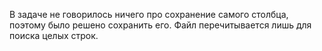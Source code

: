 В задаче не говорилось ничего про сохранение самого столбца, поэтому было решено сохранить его. Файл перечитывается лишь для поиска целых строк.